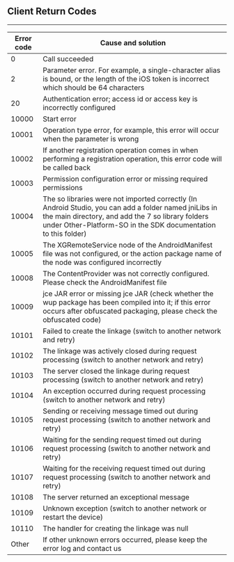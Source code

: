 ## Client Return Codes

<hr>

| Error code | Cause and solution |
|---|---|
| 0 | Call succeeded |
| 2 | Parameter error. For example, a single-character alias is bound, or the length of the iOS token is incorrect which should be 64 characters |
| 20 | Authentication error; access id or access key is incorrectly configured |
| 10000 | Start error |
| 10001 | Operation type error, for example, this error will occur when the parameter is wrong |
| 10002 | If another registration operation comes in when performing a registration operation, this error code will be called back |
| 10003 | Permission configuration error or missing required permissions |
| 10004 | The so libraries were not imported correctly (In Android Studio, you can add a folder named jniLibs in the main directory, and add the 7 so library folders under Other-Platform-SO in the SDK documentation to this folder) |
| 10005 |The XGRemoteService node of the AndroidManifest file was not configured, or the action package name of the node was configured incorrectly |
| 10008 | The ContentProvider was not correctly configured. Please check the AndroidManifest file |
| 10009 | jce JAR error or missing jce JAR (check whether the wup package has been compiled into it; if this error occurs after obfuscated packaging, please check the obfuscated code) |
| 10101 | Failed to create the linkage (switch to another network and retry) |
| 10102 | The linkage was actively closed during request processing (switch to another network and retry) |
| 10103 | The server closed the linkage during request processing (switch to another network and retry) |
| 10104 | An exception occurred during request processing (switch to another network and retry) |
| 10105 | Sending or receiving message timed out during request processing (switch to another network and retry) |
| 10106 | Waiting for the sending request timed out during request processing (switch to another network and retry) |
| 10107 | Waiting for the receiving request timed out during request processing (switch to another network and retry) |
| 10108 | The server returned an exceptional message |
| 10109 | Unknown exception (switch to another network or restart the device) |
| 10110 | The handler for creating the linkage was null |
| Other | If other unknown errors occurred, please keep the error log and contact us |
